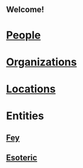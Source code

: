 ## **Welcome!**

# [People](People)

# [Organizations](Organizations)

# [Locations](Locations)

# Entities

## [Fey](Fey)

## [Esoteric](Esoteric)

